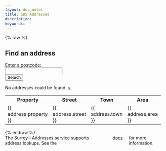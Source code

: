 ```yaml
---
layout: doc_notoc
title: SDS Addresses
description: 
keywords: 
---
```


{% raw %}
<section ng-app="addressesApp" class="addresses-app">
  <div ng-controller="AddressesController as ctl">
    <h2>Find an address</h2>
    <form ng-submit="addressSearch(item, $event)" class="addresses-form">
      <label>Enter a postcode:</label>
      <div class="input-group row">
        <div class="columns large-9">
          <div class="row collapse">
            <div class="columns small-9">
              <input type="text" name="address_search" ng-model="addresses.search"/>
            </div>
            <div class="columns small-3">
              <button class="button postfix" ng-click="addressSearch(item, $event)">Search</button>
            </div>
          </div>
        </div>
      </div>
    </form>
    <div ng-cloak>
      <div class="columns large-9">
        <div ng-show="addresses.isShowMessage" data-alert class="alert-box warning round">
          No addresses could be found.
          <a href="#" class="close">&times;</a>
        </div>
      </div>
      <table ng-show="addresses.data.length > 0">
        <tr>
          <th>Property</th>
          <th>Street</th>
          <th>Town</th>
          <th>Area</th>
          <th>Postcode</th>
          <th>UPRN</th>
        </tr>
        <tr ng-repeat="address in addresses.data">
          <td>{{ address.property }}</td>
          <td>{{ address.street }}</td>
          <td>{{ address.town }}</td>
          <td>{{ address.area }}</td>
          <td>{{ address.postcode }}</td>
          <td>{{ address.uprn }}</td>
        </tr>
      </table>
    </div>
  </div>
</section>
{% endraw %}


<div class="columns large-9">
The Surrey-i Addresses service supports address lookups. See the <a href="{{ site.baseurl }}/documentation.html">docs</a> for more information.
</div>
